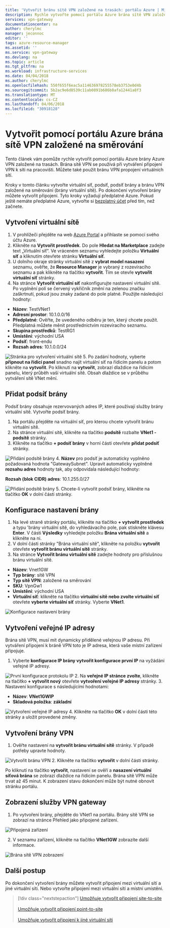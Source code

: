 ```yaml
---
title: 'Vytvořit bránu sítě VPN založené na trasách: portálu Azure | Microsoft Docs'
description: Rychle vytvořte pomocí portálu Azure brána sítě VPN založené na směrování
services: vpn-gateway
documentationcenter: na
author: cherylmc
manager: jeconnoc
editor: ''
tags: azure-resource-manager
ms.assetid: ''
ms.service: vpn-gateway
ms.devlang: na
ms.topic: article
ms.tgt_pltfrm: na
ms.workload: infrastructure-services
ms.date: 04/04/2018
ms.author: cherylmc
ms.openlocfilehash: 550f655f6eac5a114636978255578eb3753e0d4b
ms.sourcegitcommit: 5b2ac9e6d8539c11ab0891b686b8afa12441a8f3
ms.translationtype: MT
ms.contentlocale: cs-CZ
ms.lasthandoff: 04/06/2018
ms.locfileid: "30918128"
---
```

# <a name="create-a-route-based-vpn-gateway-using-the-azure-portal"></a>Vytvořit pomocí portálu Azure brána sítě VPN založené na směrování

Tento článek vám pomůže rychle vytvořit pomocí portálu Azure brány Azure VPN založené na trasách.  Brána sítě VPN se používá při vytváření připojení VPN k síti na pracovišti. Můžete také použít bránu VPN propojení virtuálních sítí. 

Kroky v tomto článku vytvořte virtuální síť, podsíť, podsíť brány a bránu VPN založené na směrování (brány virtuální sítě). Po dokončení vytvoření brány můžete vytvořit připojení. Tyto kroky vyžadují předplatné Azure. Pokud ještě nemáte předplatné Azure, vytvořte si [bezplatný účet](https://azure.microsoft.com/free/?WT.mc_id=A261C142F) před tím, než začnete.

## <a name="vnet"></a>Vytvoření virtuální sítě

1. V prohlížeči přejděte na web [Azure Portal](http://portal.azure.com) a přihlaste se pomocí svého účtu Azure.
2. Klikněte na **Vytvořit prostředek**. Do pole **Hledat na Marketplace** zadejte text „Virtuální síť“. Ve vráceném seznamu vyhledejte položku **Virtuální síť** a kliknutím otevřete stránku **Virtuální síť**.
3. U dolního okraje stránky virtuální sítě z **vybrat model nasazení** seznamu, ověřte, že **Resource Manager** je vybraný z rozevíracího seznamu a pak klikněte na tlačítko **vytvořit**. Tím se otevře **vytvořit virtuální síť** stránky.
4. Na stránce **Vytvořit virtuální síť** nakonfigurujte nastavení virtuální sítě. Po vyplnění polí se červený vykřičník změní na zelenou značku zaškrtnutí, pokud jsou znaky zadané do pole platné. Použijte následující hodnoty:

  - **Název**: TestVNet1
  - **Adresní prostor**: 10.1.0.0/16
  - **Předplatné**: Ověřte, že uvedeného odběru je ten, který chcete použít. Předplatná můžete měnit prostřednictvím rozevíracího seznamu.
  - **Skupina prostředků**: TestRG1
  - **Umístění**: východní USA
  - **Podsíť**: front-endu
  - **Rozsah adres**: 10.1.0.0/24

  ![Stránka pro vytvoření virtuální sítě](./media/create-routebased-vpn-gateway-portal/create-virtual-network.png "Stránka pro vytvoření virtuální sítě")
5. Po zadání hodnoty, vyberte **připnout na řídicí panel** snadno najít virtuální síť na řídicím panelu a potom klikněte na **vytvořit**. Po kliknutí na **vytvořit**, zobrazí dlaždice na řídicím panelu, který průběh vaší virtuální sítě. Obsah dlaždice se v průběhu vytváření sítě VNet mění.

## <a name="gwsubnet"></a>Přidat podsíť brány

Podsíť brány obsahuje rezervovaných adres IP, které používají služby brány virtuální sítě. Vytvořte podsíť brány.

1. Na portálu přejděte na virtuální síť, pro kterou chcete vytvořit bránu virtuální sítě.
2. Na stránce virtuální sítě, klikněte na tlačítko **podsítě** rozbalte **VNet1 - podsítě** stránky.
3. Klikněte na tlačítko **+ podsíť brány** v horní části otevřete **přidat podsíť** stránky.

  ![Přidání podsítě brány](./media/create-routebased-vpn-gateway-portal/add-gateway-subnet.png "Přidání podsítě brány")
4. **Název** pro podsíť je automaticky vyplněno požadovaná hodnota "GatewaySubnet". Upravit automaticky vyplněné **rozsahu adres** hodnoty tak, aby odpovídala následující hodnoty:

  **Rozsah (blok CIDR) adres**: 10.1.255.0/27

  ![Přidání podsítě brány](./media/create-routebased-vpn-gateway-portal/gateway-subnet.png "Přidání podsítě brány")
5. Chcete-li vytvořit podsíť brány, klikněte na tlačítko **OK** v dolní části stránky.

## <a name="gwvalues"></a>Konfigurace nastavení brány

1. Na levé straně stránky portálu, klikněte na tlačítko **+ vytvořit prostředek** a typu 'brány virtuální sítě, do vyhledávacího pole, pak stiskněte klávesu **Enter**. V části **Výsledky** vyhledejte položku **Brána virtuální sítě** a klikněte na ni.
2. V dolní části stránky "Brána virtuální sítě", klikněte na položku **vytvořit** otevřete **vytvořit bránu virtuální sítě** stránky.
3. Na stránce **Vytvořit bránu virtuální sítě** zadejte hodnoty pro příslušnou bránu virtuální sítě.

  - **Název**: Vnet1GW
  - **Typ brány**: sítě VPN 
  - **Typ sítě VPN**: založené na směrování
  - **SKU**: VpnGw1
  - **Umístění**: východní USA
  - **Virtuální síť**: klikněte na tlačítko **virtuální sítě nebo zvolte virtuální síť** otevřete **vyberte virtuální síť** stránky. Vyberte **VNet1**.

  ![Konfigurace nastavení brány](./media/create-routebased-vpn-gateway-portal/configure-gateway.png "nakonfigurovat nastavení brány")

## <a name="pip"></a>Vytvoření veřejné IP adresy

Brána sítě VPN, musí mít dynamicky přidělené veřejnou IP adresu. Při vytváření připojení k bráně VPN toto je IP adresa, která vaše místní zařízení připojuje.

1. Vyberte **konfigurace IP brány vytvořit konfigurace první IP** na vyžádání veřejné IP adresy.

  ![První konfigurace protokolu IP](./media/create-routebased-vpn-gateway-portal/add-public-ip-address.png "konfigurace první IP adresy")
2. Na **veřejné IP stránce zvolte**, klikněte na tlačítko **+ vytvořit nový** otevřete **vytvoření veřejné IP adresy** stránky.
3. Nastavení konfigurace s následujícími hodnotami:

  - **Název**: **VNet1GWIP**
  - **Skladová položka**: **základní**

  ![Vytvoření veřejné IP adresy](./media/create-routebased-vpn-gateway-portal/public-ip-address-name.png "Vytvořit PIP")
4. Klikněte na tlačítko **OK** v dolní části této stránky a uložit provedené změny.

## <a name="creategw"></a>Vytvoření brány VPN

1. Ověřte nastavení na **vytvořit bránu virtuální sítě** stránky. V případě potřeby upravte hodnoty.

  ![Vytvořit bránu VPN](./media/create-routebased-vpn-gateway-portal/create-vpn-gateway.png "vytvořit VPN gateway")
2. Klikněte na tlačítko **vytvořit** v dolní části stránky.

Po kliknutí na tlačítko **vytvořit**, nastavení se ověří a **nasazení virtuální síťová brána** se zobrazí dlaždice na řídicím panelu. Brána sítě VPN může trvat až 45 minut. K zobrazení stavu dokončení může být nutné obnovit stránku portálu.

## <a name="viewgw"></a>Zobrazení služby VPN gateway

1. Po vytvoření brány, přejděte do VNet1 na portálu. Brány sítě VPN se zobrazí na stránce Přehled jako připojené zařízení.

  ![Připojená zařízení](./media/create-routebased-vpn-gateway-portal/view-connected-devices.png "připojená zařízení")

2. V seznamu zařízení, klikněte na tlačítko **VNet1GW** zobrazíte další informace.

  ![Brána sítě VPN zobrazení](./media/create-routebased-vpn-gateway-portal/view-gateway.png "brány VPN zobrazení")

## <a name="next-steps"></a>Další postup

Po dokončení vytvoření brány můžete vytvořit připojení mezi virtuální sítí a jiné virtuální síti. Nebo vytvořte připojení mezi virtuální sítí a místní umístění.

> [!div class="nextstepaction"]
> [Umožňuje vytvořit připojení site-to-site](vpn-gateway-howto-site-to-site-resource-manager-portal.md)<br><br>
> [Umožňuje vytvořit připojení point-to-site](vpn-gateway-howto-point-to-site-resource-manager-portal.md)<br><br>
> [Umožňuje vytvořit připojení k jiné virtuální síti](vpn-gateway-howto-vnet-vnet-resource-manager-portal.md)